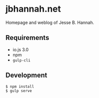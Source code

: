 # jbhannah.net

Homepage and weblog of Jesse B. Hannah.

## Requirements

* io.js 3.0
* npm
* `gulp-cli`

## Development

    $ npm install
    $ gulp serve
